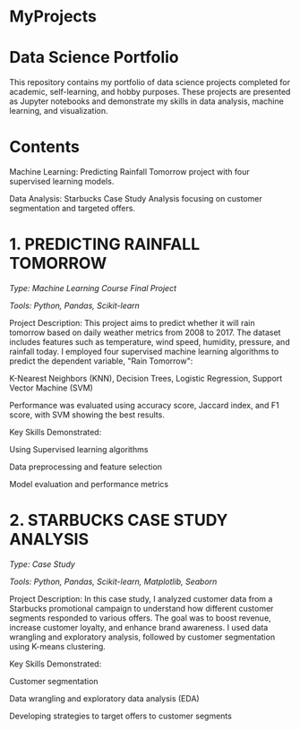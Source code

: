 # MyProjects
# Data Science Portfolio
This repository contains my portfolio of data science projects completed for academic, self-learning, and hobby purposes. These projects are presented as Jupyter notebooks and demonstrate my skills in data analysis, machine learning, and visualization.

# Contents

Machine Learning: Predicting Rainfall Tomorrow project with four supervised learning models.

Data Analysis: Starbucks Case Study Analysis focusing on customer segmentation and targeted offers.


# 1. PREDICTING RAINFALL TOMORROW

*Type: Machine Learning Course Final Project*

*Tools: Python, Pandas, Scikit-learn*

Project Description:
This project aims to predict whether it will rain tomorrow based on daily weather metrics from 2008 to 2017. The dataset includes features such as temperature, wind speed, humidity, pressure, and rainfall today. I employed four supervised machine learning algorithms to predict the dependent variable, "Rain Tomorrow":

K-Nearest Neighbors (KNN), Decision Trees, Logistic Regression, Support Vector Machine (SVM)

Performance was evaluated using accuracy score, Jaccard index, and F1 score, with SVM showing the best results.

Key Skills Demonstrated:

Using Supervised learning algorithms

Data preprocessing and feature selection

Model evaluation and performance metrics




# 2. STARBUCKS CASE STUDY ANALYSIS

*Type: Case Study*

*Tools: Python, Pandas, Scikit-learn, Matplotlib, Seaborn*

Project Description:
In this case study, I analyzed customer data from a Starbucks promotional campaign to understand how different customer segments responded to various offers. The goal was to boost revenue, increase customer loyalty, and enhance brand awareness. I used data wrangling and exploratory analysis, followed by customer segmentation using K-means clustering.

Key Skills Demonstrated:

Customer segmentation

Data wrangling and exploratory data analysis (EDA)

Developing strategies to target offers to customer segments

